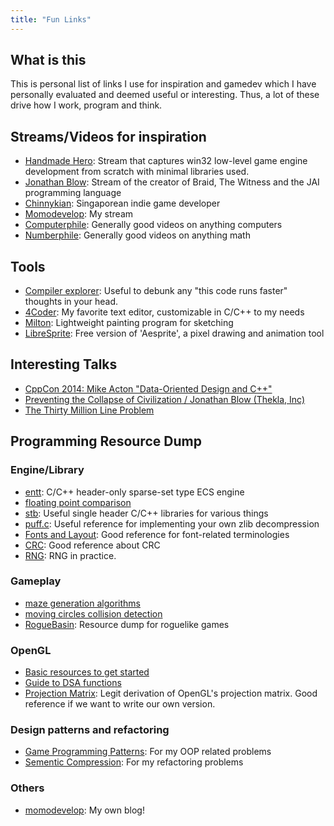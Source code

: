 ```yaml
---
title: "Fun Links"
---
```

## What is this
This is personal list of links I use for inspiration and gamedev which I have personally evaluated and deemed useful or interesting. Thus, a lot of these drive how I work, program and think.

## Streams/Videos for inspiration
- [Handmade Hero](https://hero.handmade.network/episode/code): Stream that captures win32 low-level game engine development from scratch with minimal libraries used.
- [Jonathan Blow](https://https://www.twitch.tv/j_blow/): Stream of the creator of Braid, The Witness and the JAI programming language
- [Chinnykian](https://www.twitch.tv/chinykian): Singaporean indie game developer  
- [Momodevelop](https://www.twitch.tv/momodevelop): My stream
- [Computerphile](https://www.youtube.com/channel/UC9-y-6csu5WGm29I7JiwpnA): Generally good videos on anything computers
- [Numberphile](https://www.youtube.com/user/numberphile): Generally good videos on anything math

## Tools
- [Compiler explorer](https://godbolt.org/): Useful to debunk any "this code runs faster" thoughts in your head.
- [4Coder](https://4coder.handmade.network/): My favorite text editor, customizable in C/C++ to my needs
- [Milton](https://milton.handmade.network/): Lightweight painting program for sketching
- [LibreSprite](https://libresprite.github.io/): Free version of 'Aesprite', a pixel drawing and animation tool

## Interesting Talks
- [CppCon 2014: Mike Acton "Data-Oriented Design and C++"](https://www.youtube.com/watch?v=rX0ItVEVjHc) 
- [Preventing the Collapse of Civilization / Jonathan Blow (Thekla, Inc)](https://www.youtube.com/watch?v=ZSRHeXYDLko)
- [The Thirty Million Line Problem](https://www.youtube.com/watch?v=kZRE7HIO3vk)

## Programming Resource Dump

### Engine/Library
- [entt](https://github.com/skypjack/entt): C/C++ header-only sparse-set type ECS engine
- [floating point comparison](https://floating-point-gui.de/errors/comparison/)
- [stb](https://github.com/nothings/stb): Useful single header C/C++ libraries for various things 
- [puff.c](https://github.com/madler/zlib/blob/master/contrib/puff/puff.c): Useful reference for implementing your own zlib decompression
- [Fonts and Layout](https://simoncozens.github.io/fonts-and-layout/): Good reference for font-related terminologies
- [CRC](https://barrgroup.com/embedded-systems/how-to/crc-calculation-c-code): Good reference about CRC
- [RNG](https://www.pcg-random.org/posts/bounded-rands.html): RNG in practice.

### Gameplay
- [maze generation algorithms](http://www.astrolog.org/labyrnth/algrithm.htm)
- [moving circles collision detection](https://www.gamasutra.com/view/feature/131424/pool_hall_lessons_fast_accurate_.php?print=1) 
- [RogueBasin](http://www.roguebasin.com/index.php?title=Main_Page): Resource dump for roguelike games

### OpenGL
- [Basic resources to get started](https://learnopengl.com/)
- [Guide to DSA functions](https://github.com/fendevel/Guide-to-Modern-OpenGL-Functions#glcreatebuffers)
- [Projection Matrix](http://www.songho.ca/opengl/gl_projectionmatrix.html): Legit derivation of OpenGL's projection matrix. Good reference if we want to write our own version.

### Design patterns and refactoring
- [Game Programming Patterns](https://gameprogrammingpatterns.com/): For my OOP related problems
- [Sementic Compression](https://caseymuratori.com/blog_0015): For my refactoring problems

### Others
- [momodevelop](https://geraldwong.net/blog/): My own blog!